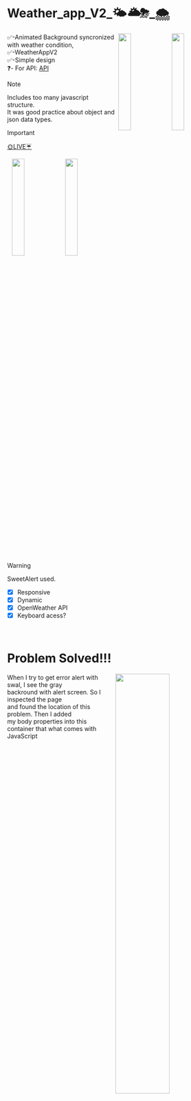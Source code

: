 # Weather_app_V2_🌤_🌥_⛈_🌨
<img src="https://github.com/samedfft2634/Weather_app_2/assets/100915606/7d6e9463-0a73-4ab5-af6b-52a1ed677a64"  width="24%" align="right"/>
<img src="https://github.com/samedfft2634/Weather_app_2/assets/100915606/09ae5edd-0701-4ea8-a8e2-7583a34d378e" width="24%" align="right"/>


✅-Animated Background syncronized with weather condition, <br>  ✅-WeatherAppV2  <br> ✅-Simple design  <br> ❓- For API: <a href="https://openweathermap.org/api" >API</a> <br>

> [!NOTE]
> Includes too many javascript structure. <br> 
> It was good practice about object and json data types. <br> 


> [!IMPORTANT]
> <a href="weather-app-2-bice.vercel.app" >🌞LIVE☔</a> <br>


<img src="https://github.com/samedfft2634/Weather_app_2/assets/100915606/20a4c878-329b-4867-bab7-a2c81ef3dd4f" width="24%" align="right"/>
<img src="https://github.com/samedfft2634/Weather_app_2/assets/100915606/74a8c655-9d63-4540-8470-3edf083b8187" width="24%" align="right"/>

> [!WARNING]  
> SweetAlert used.


- [x] Responsive
- [x] Dynamic
- [x] OpenWeather API
- [x] Keyboard acess?
<br><br><br>
# Problem Solved!!!

<img src="https://github.com/samedfft2634/Weather_app_2/assets/100915606/c820e1f0-0745-404d-8fb0-5b09bd5c4f95" width="50%" align="right"/>

When I try to get error alert with swal, I see the gray <br>
backround with alert screen. So I inspected the page<br>
  and found the location of this problem. Then I added<br>
 my body properties into this container that what comes with JavaScript




